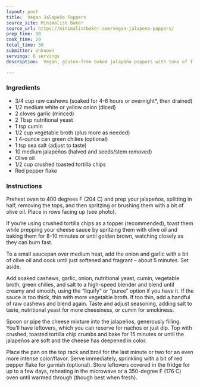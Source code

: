 ```yaml
---
layout: post
title:  Vegan Jalapeño Poppers
source_site: Minimalist Baker
source_url: https://minimalistbaker.com/vegan-jalapeno-poppers/
prep_time: 10 
cook_time: 20 
total_time: 30 
submitter: Unknown
servings: 6 servings
description:  Vegan, gluten-free baked jalapeño poppers with tons of flavor, cheesiness, and the perfect crispy top. Less than 10 ingredients and 30 minutes required.

---
```



### Ingredients

 - 3/4 cup raw cashews (soaked for 4-6 hours or overnight*, then drained)
 - 1/2 medium white or yellow onion (diced)
 - 2 cloves garlic (minced)
 - 2 Tbsp nutritional yeast
 - 1 tsp cumin
 - 1/2 cup vegetable broth (plus more as needed)
 - 1 4-ounce can green chilies (optional)
 - 1 tsp sea salt (adjust to taste)
 - 10 medium jalapeños (halved and seeds/stem removed)
 - Olive oil
 - 1/2 cup crushed toasted tortilla chips
 - Red pepper flake

### Instructions

Preheat oven to 400 degrees F (204 C) and prep your jalapeños, splitting in half, removing the tops, and then spritzing or brushing them with a bit of olive oil. Place in rows facing up (see photo).

If you’re using crushed tortilla chips as a topper (recommended), toast them while prepping your cheese sauce by spritzing them with olive oil and baking them for 8-10 minutes or until golden brown, watching closely as they can burn fast.

To a small saucepan over medium heat, add the onion and garlic with a bit of olive oil and cook until just softened and fragrant – about 5 minutes. Set aside.

Add soaked cashews, garlic, onion, nutritional yeast, cumin, vegetable broth, green chilies, and salt to a high-speed blender and blend until creamy and smooth, using the “liquify” or “puree” option if you have it. If the sauce is too thick, thin with more vegetable broth. If too thin, add a handful of raw cashews and blend again. Taste and adjust seasoning, adding salt to taste, nutritional yeast for more cheesiness, or cumin for smokiness.

Spoon or pipe the cheese mixture into the jalapeños, generously filling. You’ll have leftovers, which you can reserve for nachos or just dip. Top with crushed, toasted tortilla chip crumbs and bake for 15 minutes or until the jalapeños are soft and the cheese has deepened in color.

Place the pan on the top rack and broil for the last minute or two for an even more intense color/flavor.
Serve immediately, sprinkling with a bit of red pepper flake for garnish (optional). Store leftovers covered in the fridge for up to a few days, reheating in the microwave or a 350-degree F (176 C) oven until warmed through (though best when fresh).
